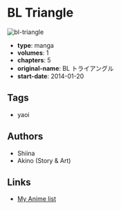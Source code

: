 # BL Triangle

![bl-triangle](https://cdn.myanimelist.net/images/manga/1/131729.jpg)

-   **type**: manga
-   **volumes**: 1
-   **chapters**: 5
-   **original-name**: BL トライアングル
-   **start-date**: 2014-01-20

## Tags

-   yaoi

## Authors

-   Shiina
-   Akino (Story & Art)

## Links

-   [My Anime list](https://myanimelist.net/manga/75917/BL_Triangle)

